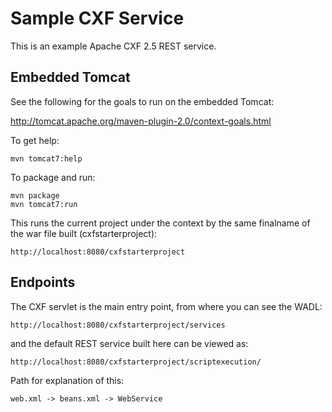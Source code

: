 Sample CXF Service
==================

This is an example Apache CXF 2.5 REST service. 

Embedded Tomcat
---------------

See the following for the goals to run on the embedded Tomcat: 

http://tomcat.apache.org/maven-plugin-2.0/context-goals.html

To get help:

	mvn tomcat7:help
	
To package and run:

	mvn package
	mvn tomcat7:run
	
This runs the current project under the context by the same finalname of the war file built (cxfstarterproject):

	http://localhost:8080/cxfstarterproject
	
Endpoints
---------
	
The CXF servlet is the main entry point, from where you can see the WADL:

	http://localhost:8080/cxfstarterproject/services
	
and the default REST service built here can be viewed as:

	http://localhost:8080/cxfstarterproject/scriptexecution/
	
Path for explanation of this:

	web.xml -> beans.xml -> WebService		